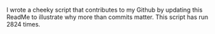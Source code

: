 I wrote a cheeky script that contributes to my Github by updating this ReadMe to illustrate why more than commits matter. This script has run 2824 times.